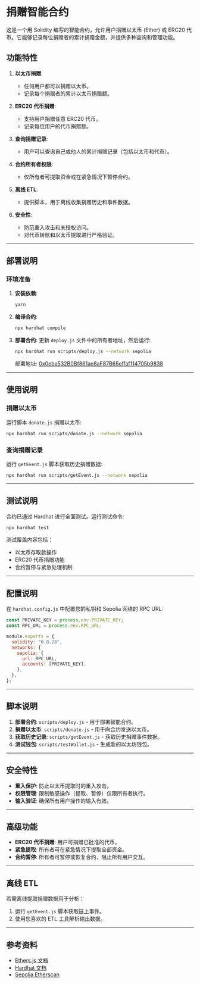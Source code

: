 # 捐赠智能合约

这是一个用 Solidity 编写的智能合约，允许用户捐赠以太币 (Ether) 或 ERC20 代币。它能够记录每位捐赠者的累计捐赠金额，并提供多种查询和管理功能。

## 功能特性

1. **以太币捐赠**:

   - 任何用户都可以捐赠以太币。
   - 记录每个捐赠者的累计以太币捐赠额。

2. **ERC20 代币捐赠**:

   - 支持用户捐赠任意 ERC20 代币。
   - 记录每位用户的代币捐赠额。

3. **查询捐赠记录**:

   - 用户可以查询自己或他人的累计捐赠记录（包括以太币和代币）。

4. **合约所有者权限**:

   - 仅所有者可提取资金或在紧急情况下暂停合约。

5. **离线 ETL**:

   - 提供脚本，用于离线收集捐赠历史和事件数据。

6. **安全性**:

   - 防范重入攻击和未授权访问。
   - 对代币转账和以太币提取进行严格验证。

---

## 部署说明

### 环境准备

1. **安装依赖**:

   ```bash
   yarn
   ```

2. **编译合约**:

   ```bash
   npx hardhat compile
   ```

3. **部署合约**:
   更新 `deploy.js` 文件中的所有者地址，然后运行:

   ```bash
   npx hardhat run scripts/deploy.js --network sepolia
   ```

   部署地址: [0x0eba532B0Bf861ae8aF87B65effaf114705b9838](https://sepolia.etherscan.io/address/0x0eba532B0Bf861ae8aF87B65effaf114705b9838)

---

## 使用说明

### 捐赠以太币

运行脚本 `donate.js` 捐赠以太币:

```bash
npx hardhat run scripts/donate.js --network sepolia
```

### 查询捐赠记录

运行 `getEvent.js` 脚本获取历史捐赠数据:

```bash
npx hardhat run scripts/getEvent.js --network sepolia
```

---

## 测试说明

合约已通过 Hardhat 进行全面测试。运行测试命令:

```bash
npx hardhat test
```

测试覆盖内容包括：

- 以太币存取款操作
- ERC20 代币捐赠功能
- 合约暂停与紧急处理机制

---

## 配置说明

在 `hardhat.config.js` 中配置您的私钥和 Sepolia 网络的 RPC URL:

```javascript
const PRIVATE_KEY = process.env.PRIVATE_KEY;
const RPC_URL = process.env.RPC_URL;

module.exports = {
  solidity: "0.8.28",
  networks: {
    sepolia: {
      url: RPC_URL,
      accounts: [PRIVATE_KEY],
    },
  },
};
```

---

## 脚本说明

1. **部署合约**:
   `scripts/deploy.js` - 用于部署智能合约。
2. **捐赠以太币**:
   `scripts/donate.js` - 用于向合约发送以太币。
3. **获取历史记录**:
   `scripts/getEvent.js` - 获取历史捐赠事件数据。
4. **测试钱包**:
   `scripts/testWallet.js` - 生成新的以太坊钱包。

---

## 安全特性

- **重入保护**:
  防止以太币提取时的重入攻击。
- **权限管理**:
  限制敏感操作（提取、暂停）仅限所有者执行。
- **输入验证**:
  确保所有用户操作的输入有效。

---

## 高级功能

- **ERC20 代币捐赠**:
  用户可捐赠已批准的代币。
- **紧急提取**:
  所有者可在紧急情况下提取全部资金。
- **合约暂停**:
  所有者可暂停或恢复合约，阻止所有用户交互。

---

## 离线 ETL

若需离线提取捐赠数据用于分析：

1. 运行 `getEvent.js` 脚本获取链上事件。
2. 使用您喜欢的 ETL 工具解析输出数据。

---

<!-- TODO: 补充输出 -->

## 参考资料

<!-- TODO: 补充资料 -->

- [Ethers.js 文档](https://docs.ethers.io/v5/)
- [Hardhat 文档](https://hardhat.org/docs)
- [Sepolia Etherscan](https://sepolia.etherscan.io/)
